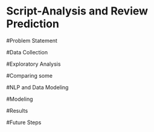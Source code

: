 # Script-Analysis and Review Prediction

#Problem Statement


#Data Collection


#Exploratory Analysis


#Comparing some 


#NLP and Data Modeling


#Modeling


#Results


#Future Steps 
